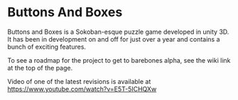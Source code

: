 # Buttons And Boxes
Buttons and Boxes is a Sokoban-esque puzzle game developed in unity 3D. It has been in development on and off for just over a year and contains a bunch of exciting features.

To see a roadmap for the project to get to barebones alpha, see the wiki link at the top of the page.

Video of one of the latest revisions is available at https://www.youtube.com/watch?v=E5T-5ICHQXw
